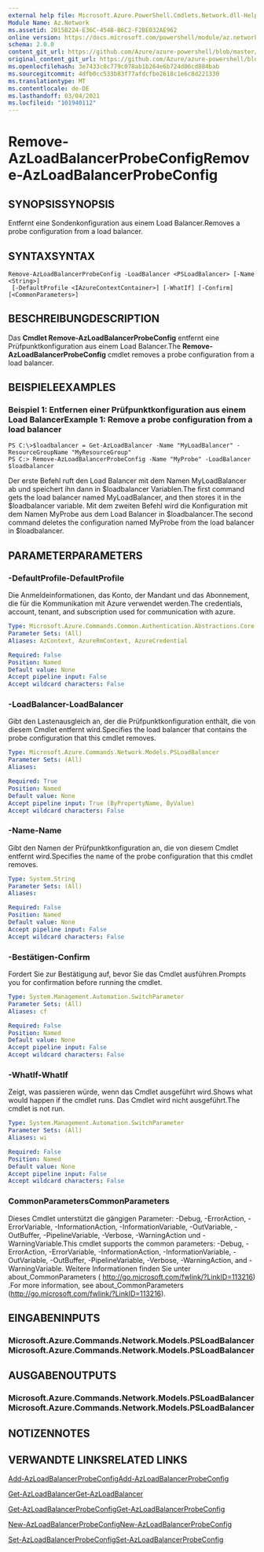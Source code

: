 ```yaml
---
external help file: Microsoft.Azure.PowerShell.Cmdlets.Network.dll-Help.xml
Module Name: Az.Network
ms.assetid: 2B15B224-E36C-454B-B6C2-F2BE032AE962
online version: https://docs.microsoft.com/powershell/module/az.network/remove-azloadbalancerprobeconfig
schema: 2.0.0
content_git_url: https://github.com/Azure/azure-powershell/blob/master/src/Network/Network/help/Remove-AzLoadBalancerProbeConfig.md
original_content_git_url: https://github.com/Azure/azure-powershell/blob/master/src/Network/Network/help/Remove-AzLoadBalancerProbeConfig.md
ms.openlocfilehash: 3e7433c8c779c078ab1b264e6b724d06cd884bab
ms.sourcegitcommit: 4dfb0cc533b83f77afdcfbe2618c1e6c8d221330
ms.translationtype: MT
ms.contentlocale: de-DE
ms.lasthandoff: 03/04/2021
ms.locfileid: "101940112"
---
```

# <span data-ttu-id="eec3d-101">Remove-AzLoadBalancerProbeConfig</span><span class="sxs-lookup"><span data-stu-id="eec3d-101">Remove-AzLoadBalancerProbeConfig</span></span>

## <span data-ttu-id="eec3d-102">SYNOPSIS</span><span class="sxs-lookup"><span data-stu-id="eec3d-102">SYNOPSIS</span></span>
<span data-ttu-id="eec3d-103">Entfernt eine Sondenkonfiguration aus einem Load Balancer.</span><span class="sxs-lookup"><span data-stu-id="eec3d-103">Removes a probe configuration from a load balancer.</span></span>

## <span data-ttu-id="eec3d-104">SYNTAX</span><span class="sxs-lookup"><span data-stu-id="eec3d-104">SYNTAX</span></span>

```
Remove-AzLoadBalancerProbeConfig -LoadBalancer <PSLoadBalancer> [-Name <String>]
 [-DefaultProfile <IAzureContextContainer>] [-WhatIf] [-Confirm] [<CommonParameters>]
```

## <span data-ttu-id="eec3d-105">BESCHREIBUNG</span><span class="sxs-lookup"><span data-stu-id="eec3d-105">DESCRIPTION</span></span>
<span data-ttu-id="eec3d-106">Das **Cmdlet Remove-AzLoadBalancerProbeConfig** entfernt eine Prüfpunktkonfiguration aus einem Load Balancer.</span><span class="sxs-lookup"><span data-stu-id="eec3d-106">The **Remove-AzLoadBalancerProbeConfig** cmdlet removes a probe configuration from a load balancer.</span></span>

## <span data-ttu-id="eec3d-107">BEISPIELE</span><span class="sxs-lookup"><span data-stu-id="eec3d-107">EXAMPLES</span></span>

### <span data-ttu-id="eec3d-108">Beispiel 1: Entfernen einer Prüfpunktkonfiguration aus einem Load Balancer</span><span class="sxs-lookup"><span data-stu-id="eec3d-108">Example 1: Remove a probe configuration from a load balancer</span></span>
```
PS C:\>$loadbalancer = Get-AzLoadBalancer -Name "MyLoadBalancer" -ResourceGroupName "MyResourceGroup"
PS C:> Remove-AzLoadBalancerProbeConfig -Name "MyProbe" -LoadBalancer $loadbalancer
```

<span data-ttu-id="eec3d-109">Der erste Befehl ruft den Load Balancer mit dem Namen MyLoadBalancer ab und speichert ihn dann in $loadbalancer Variablen.</span><span class="sxs-lookup"><span data-stu-id="eec3d-109">The first command gets the load balancer named MyLoadBalancer, and then stores it in the $loadbalancer variable.</span></span>
<span data-ttu-id="eec3d-110">Mit dem zweiten Befehl wird die Konfiguration mit dem Namen MyProbe aus dem Load Balancer in $loadbalancer.</span><span class="sxs-lookup"><span data-stu-id="eec3d-110">The second command deletes the configuration named MyProbe from the load balancer in $loadbalancer.</span></span>

## <span data-ttu-id="eec3d-111">PARAMETER</span><span class="sxs-lookup"><span data-stu-id="eec3d-111">PARAMETERS</span></span>

### <span data-ttu-id="eec3d-112">-DefaultProfile</span><span class="sxs-lookup"><span data-stu-id="eec3d-112">-DefaultProfile</span></span>
<span data-ttu-id="eec3d-113">Die Anmeldeinformationen, das Konto, der Mandant und das Abonnement, die für die Kommunikation mit Azure verwendet werden.</span><span class="sxs-lookup"><span data-stu-id="eec3d-113">The credentials, account, tenant, and subscription used for communication with azure.</span></span>

```yaml
Type: Microsoft.Azure.Commands.Common.Authentication.Abstractions.Core.IAzureContextContainer
Parameter Sets: (All)
Aliases: AzContext, AzureRmContext, AzureCredential

Required: False
Position: Named
Default value: None
Accept pipeline input: False
Accept wildcard characters: False
```

### <span data-ttu-id="eec3d-114">-LoadBalancer</span><span class="sxs-lookup"><span data-stu-id="eec3d-114">-LoadBalancer</span></span>
<span data-ttu-id="eec3d-115">Gibt den Lastenausgleich an, der die Prüfpunktkonfiguration enthält, die von diesem Cmdlet entfernt wird.</span><span class="sxs-lookup"><span data-stu-id="eec3d-115">Specifies the load balancer that contains the probe configuration that this cmdlet removes.</span></span>

```yaml
Type: Microsoft.Azure.Commands.Network.Models.PSLoadBalancer
Parameter Sets: (All)
Aliases:

Required: True
Position: Named
Default value: None
Accept pipeline input: True (ByPropertyName, ByValue)
Accept wildcard characters: False
```

### <span data-ttu-id="eec3d-116">-Name</span><span class="sxs-lookup"><span data-stu-id="eec3d-116">-Name</span></span>
<span data-ttu-id="eec3d-117">Gibt den Namen der Prüfpunktkonfiguration an, die von diesem Cmdlet entfernt wird.</span><span class="sxs-lookup"><span data-stu-id="eec3d-117">Specifies the name of the probe configuration that this cmdlet removes.</span></span>

```yaml
Type: System.String
Parameter Sets: (All)
Aliases:

Required: False
Position: Named
Default value: None
Accept pipeline input: False
Accept wildcard characters: False
```

### <span data-ttu-id="eec3d-118">-Bestätigen</span><span class="sxs-lookup"><span data-stu-id="eec3d-118">-Confirm</span></span>
<span data-ttu-id="eec3d-119">Fordert Sie zur Bestätigung auf, bevor Sie das Cmdlet ausführen.</span><span class="sxs-lookup"><span data-stu-id="eec3d-119">Prompts you for confirmation before running the cmdlet.</span></span>

```yaml
Type: System.Management.Automation.SwitchParameter
Parameter Sets: (All)
Aliases: cf

Required: False
Position: Named
Default value: None
Accept pipeline input: False
Accept wildcard characters: False
```

### <span data-ttu-id="eec3d-120">-WhatIf</span><span class="sxs-lookup"><span data-stu-id="eec3d-120">-WhatIf</span></span>
<span data-ttu-id="eec3d-121">Zeigt, was passieren würde, wenn das Cmdlet ausgeführt wird.</span><span class="sxs-lookup"><span data-stu-id="eec3d-121">Shows what would happen if the cmdlet runs.</span></span> <span data-ttu-id="eec3d-122">Das Cmdlet wird nicht ausgeführt.</span><span class="sxs-lookup"><span data-stu-id="eec3d-122">The cmdlet is not run.</span></span>

```yaml
Type: System.Management.Automation.SwitchParameter
Parameter Sets: (All)
Aliases: wi

Required: False
Position: Named
Default value: None
Accept pipeline input: False
Accept wildcard characters: False
```

### <span data-ttu-id="eec3d-123">CommonParameters</span><span class="sxs-lookup"><span data-stu-id="eec3d-123">CommonParameters</span></span>
<span data-ttu-id="eec3d-124">Dieses Cmdlet unterstützt die gängigen Parameter: -Debug, -ErrorAction, -ErrorVariable, -InformationAction, -InformationVariable, -OutVariable, -OutBuffer, -PipelineVariable, -Verbose, -WarningAction und -WarningVariable.</span><span class="sxs-lookup"><span data-stu-id="eec3d-124">This cmdlet supports the common parameters: -Debug, -ErrorAction, -ErrorVariable, -InformationAction, -InformationVariable, -OutVariable, -OutBuffer, -PipelineVariable, -Verbose, -WarningAction, and -WarningVariable.</span></span> <span data-ttu-id="eec3d-125">Weitere Informationen finden Sie unter about_CommonParameters ( http://go.microsoft.com/fwlink/?LinkID=113216) .</span><span class="sxs-lookup"><span data-stu-id="eec3d-125">For more information, see about_CommonParameters (http://go.microsoft.com/fwlink/?LinkID=113216).</span></span>

## <span data-ttu-id="eec3d-126">EINGABEN</span><span class="sxs-lookup"><span data-stu-id="eec3d-126">INPUTS</span></span>

### <span data-ttu-id="eec3d-127">Microsoft.Azure.Commands.Network.Models.PSLoadBalancer</span><span class="sxs-lookup"><span data-stu-id="eec3d-127">Microsoft.Azure.Commands.Network.Models.PSLoadBalancer</span></span>

## <span data-ttu-id="eec3d-128">AUSGABEN</span><span class="sxs-lookup"><span data-stu-id="eec3d-128">OUTPUTS</span></span>

### <span data-ttu-id="eec3d-129">Microsoft.Azure.Commands.Network.Models.PSLoadBalancer</span><span class="sxs-lookup"><span data-stu-id="eec3d-129">Microsoft.Azure.Commands.Network.Models.PSLoadBalancer</span></span>

## <span data-ttu-id="eec3d-130">NOTIZEN</span><span class="sxs-lookup"><span data-stu-id="eec3d-130">NOTES</span></span>

## <span data-ttu-id="eec3d-131">VERWANDTE LINKS</span><span class="sxs-lookup"><span data-stu-id="eec3d-131">RELATED LINKS</span></span>

[<span data-ttu-id="eec3d-132">Add-AzLoadBalancerProbeConfig</span><span class="sxs-lookup"><span data-stu-id="eec3d-132">Add-AzLoadBalancerProbeConfig</span></span>](./Add-AzLoadBalancerProbeConfig.md)

[<span data-ttu-id="eec3d-133">Get-AzLoadBalancer</span><span class="sxs-lookup"><span data-stu-id="eec3d-133">Get-AzLoadBalancer</span></span>](./Get-AzLoadBalancer.md)

[<span data-ttu-id="eec3d-134">Get-AzLoadBalancerProbeConfig</span><span class="sxs-lookup"><span data-stu-id="eec3d-134">Get-AzLoadBalancerProbeConfig</span></span>](./Get-AzLoadBalancerProbeConfig.md)

[<span data-ttu-id="eec3d-135">New-AzLoadBalancerProbeConfig</span><span class="sxs-lookup"><span data-stu-id="eec3d-135">New-AzLoadBalancerProbeConfig</span></span>](./New-AzLoadBalancerProbeConfig.md)

[<span data-ttu-id="eec3d-136">Set-AzLoadBalancerProbeConfig</span><span class="sxs-lookup"><span data-stu-id="eec3d-136">Set-AzLoadBalancerProbeConfig</span></span>](./Set-AzLoadBalancerProbeConfig.md)


